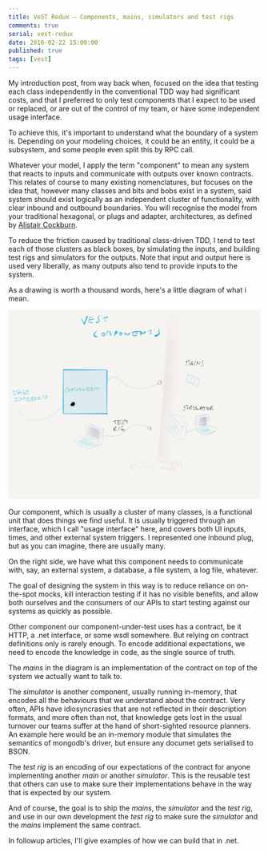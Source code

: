 ```yaml
---
title: VeST Redux – Components, mains, simulators and test rigs
comments: true
serial: vest-redux
date: 2016-02-22 15:00:00
published: true
tags: [vest]
---
```


My introduction post, from way back when, focused on the idea that testing each class independently in the conventional TDD way had significant costs, and that I preferred to only test components that I expect to be used or replaced, or are out of the control of my team, or have some independent usage interface.

To achieve this, it's important to understand what the boundary of a system is. Depending on your modeling choices, it could be an entity, it could be a subsystem, and some people even split this by RPC call.

Whatever your model, I apply the term "component" to mean any system that reacts to inputs and communicate with outputs over known contracts. This relates of course to many existing nomenclatures, but focuses on the idea that, however many classes and bits and bobs exist in a system, said system should exist logically as an independent cluster of functionality, with clear inbound and outbound boundaries. You will recognise the model from your traditional hexagonal, or plugs and adapter, architectures, as defined by [Alistair Cockburn][cockburn].

To reduce the friction caused by traditional class-driven TDD, I tend to test each of those clusters as black boxes, by simulating the inputs, and building test rigs and simulators for the outputs. Note that input and output here is used very liberally, as many outputs also tend to provide inputs to the system.

As a drawing is worth a thousand words, here's a little diagram of what i mean.

<img src="/assets/entries/vest-components.png">

Our component, which is usually a cluster of many classes, is a functional unit that does things we find useful. It is usually triggered through an interface, which I call "usage interface" here, and covers both UI inputs, times, and other external system triggers. I represented one inbound plug, but as you can imagine, there are usually many.

On the right side, we have what this component needs to communicate with, say, an external system, a database, a file system, a log file, whatever.

The goal of designing the system in this way is to reduce reliance on on-the-spot mocks, kill interaction testing if it has no visible benefits, and allow both ourselves and the consumers of our APIs to start testing against our systems as quickly as possible.

Other component our component-under-test uses has a contract, be it HTTP, a .net interface, or some wsdl somewhere. But relying on contract definitions only is rarely enough. To encode additional expectations, we need to encode the knowledge in code, as the single source of truth.

The *mains* in the diagram is an implementation of the contract on top of the system we actually want to talk to.

The *simulator* is another component, usually running in-memory, that encodes all the behaviours that we understand about the contract. Very often, APIs have idiosyncrasies that are not reflected in their description formats, and more often than not, that knowledge gets lost in the usual turnover our teams suffer at the hand of short-sighted resource planners. An example here would be an in-memory module that simulates the semantics of mongodb's driver, but ensure any documet gets serialised to BSON.

The *test rig* is an encoding of our expectations of the contract for anyone implementing another *main* or another *simulator*. This is the reusable test that others can use to make sure their implementations behave in the way that is expected by our system.

And of course, the goal is to ship the *mains*, the *simulator* and the *test rig*, and use in our own development the *test rig* to make sure the *simulator* and the *mains* implement the same contract.

In followup articles, I'll give examples of how we can build that in .net.

[cockburn]: <http://alistair.cockburn.us/Hexagonal+architecture>
